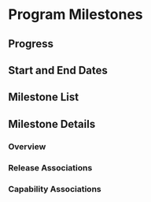 # Program Milestones

## Progress

## Start and End Dates


## Milestone List



## Milestone Details

### Overview


### Release Associations


### Capability Associations
